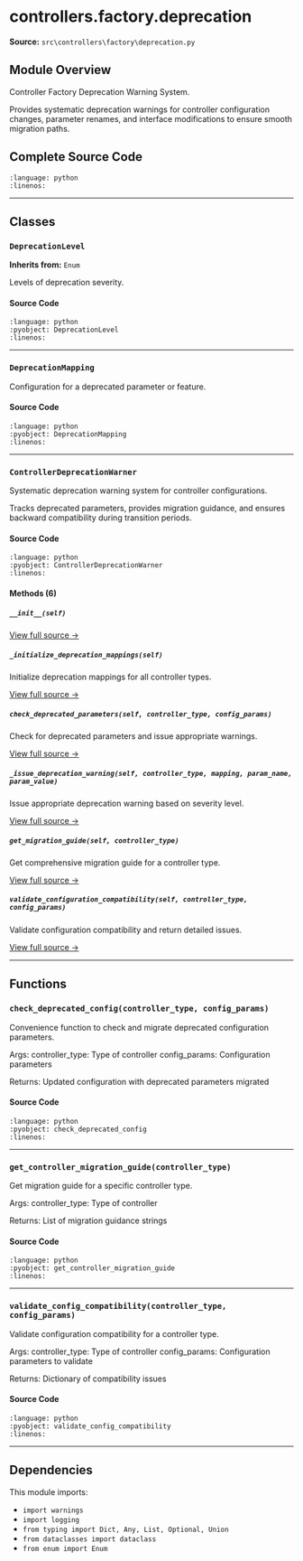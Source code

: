 # controllers.factory.deprecation

**Source:** `src\controllers\factory\deprecation.py`

## Module Overview

Controller Factory Deprecation Warning System.

Provides systematic deprecation warnings for controller configuration changes,
parameter renames, and interface modifications to ensure smooth migration paths.

## Complete Source Code

```{literalinclude} ../../../src/controllers/factory/deprecation.py
:language: python
:linenos:
```

---

## Classes

### `DeprecationLevel`

**Inherits from:** `Enum`

Levels of deprecation severity.

#### Source Code

```{literalinclude} ../../../src/controllers/factory/deprecation.py
:language: python
:pyobject: DeprecationLevel
:linenos:
```

---

### `DeprecationMapping`

Configuration for a deprecated parameter or feature.

#### Source Code

```{literalinclude} ../../../src/controllers/factory/deprecation.py
:language: python
:pyobject: DeprecationMapping
:linenos:
```

---

### `ControllerDeprecationWarner`

Systematic deprecation warning system for controller configurations.

Tracks deprecated parameters, provides migration guidance, and ensures
backward compatibility during transition periods.

#### Source Code

```{literalinclude} ../../../src/controllers/factory/deprecation.py
:language: python
:pyobject: ControllerDeprecationWarner
:linenos:
```

#### Methods (6)

##### `__init__(self)`

[View full source →](#method-controllerdeprecationwarner-__init__)

##### `_initialize_deprecation_mappings(self)`

Initialize deprecation mappings for all controller types.

[View full source →](#method-controllerdeprecationwarner-_initialize_deprecation_mappings)

##### `check_deprecated_parameters(self, controller_type, config_params)`

Check for deprecated parameters and issue appropriate warnings.

[View full source →](#method-controllerdeprecationwarner-check_deprecated_parameters)

##### `_issue_deprecation_warning(self, controller_type, mapping, param_name, param_value)`

Issue appropriate deprecation warning based on severity level.

[View full source →](#method-controllerdeprecationwarner-_issue_deprecation_warning)

##### `get_migration_guide(self, controller_type)`

Get comprehensive migration guide for a controller type.

[View full source →](#method-controllerdeprecationwarner-get_migration_guide)

##### `validate_configuration_compatibility(self, controller_type, config_params)`

Validate configuration compatibility and return detailed issues.

[View full source →](#method-controllerdeprecationwarner-validate_configuration_compatibility)

---

## Functions

### `check_deprecated_config(controller_type, config_params)`

Convenience function to check and migrate deprecated configuration parameters.

Args:
    controller_type: Type of controller
    config_params: Configuration parameters

Returns:
    Updated configuration with deprecated parameters migrated

#### Source Code

```{literalinclude} ../../../src/controllers/factory/deprecation.py
:language: python
:pyobject: check_deprecated_config
:linenos:
```

---

### `get_controller_migration_guide(controller_type)`

Get migration guide for a specific controller type.

Args:
    controller_type: Type of controller

Returns:
    List of migration guidance strings

#### Source Code

```{literalinclude} ../../../src/controllers/factory/deprecation.py
:language: python
:pyobject: get_controller_migration_guide
:linenos:
```

---

### `validate_config_compatibility(controller_type, config_params)`

Validate configuration compatibility for a controller type.

Args:
    controller_type: Type of controller
    config_params: Configuration parameters to validate

Returns:
    Dictionary of compatibility issues

#### Source Code

```{literalinclude} ../../../src/controllers/factory/deprecation.py
:language: python
:pyobject: validate_config_compatibility
:linenos:
```

---

## Dependencies

This module imports:

- `import warnings`
- `import logging`
- `from typing import Dict, Any, List, Optional, Union`
- `from dataclasses import dataclass`
- `from enum import Enum`
